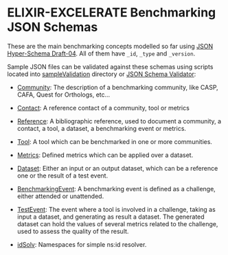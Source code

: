 # ELIXIR-EXCELERATE Benchmarking JSON Schemas

These are the main benchmarking concepts modelled so far using [JSON Hyper-Schema Draft-04](http://json-schema.org/latest/json-schema-hypermedia.html). All of them have `_id`, `_type` and `_version`.

Sample JSON files can be validated against these schemas using scripts located into [sampleValidation](../sampleValidation) directory or [JSON Schema Validator](http://www.jsonschemavalidator.net/):

* [Community](community.json): The description of a benchmarking community, like CASP, CAFA, Quest for Orthologs, etc...

* [Contact](contact.json): A reference contact of a community, tool or metrics 

* [Reference](reference.json): A bibliographic reference, used to document a community, a contact, a tool, a dataset, a benchmarking event or metrics.

* [Tool](tool.json): A tool which can be benchmarked in one or more communities.

* [Metrics](metrics.json): Defined metrics which can be applied over a dataset.

* [Dataset](dataset.json): Either an input or an output dataset, which can be a reference one or the result of a test event.

* [BenchmarkingEvent](benchmarkingEvent.json): A benchmarking event is defined as a challenge, either attended or unattended.

* [TestEvent](testEvent.json): The event where a tool is involved in a challenge, taking as input a dataset, and generating as result a dataset. The generated dataset can hold the values of several metrics related to the challenge, used to assess the quality of the result.

* [idSolv](idSolv.json): Namespaces for simple ns:id resolver.

